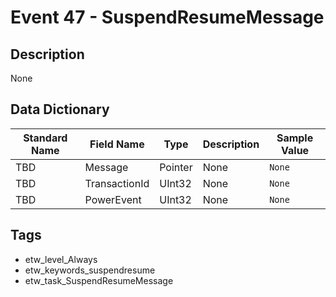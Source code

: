 # Event 47 - SuspendResumeMessage

## Description
None

## Data Dictionary
|Standard Name|Field Name|Type|Description|Sample Value|
|---|---|---|---|---|
|TBD|Message|Pointer|None|`None`|
|TBD|TransactionId|UInt32|None|`None`|
|TBD|PowerEvent|UInt32|None|`None`|

## Tags
* etw_level_Always
* etw_keywords_suspendresume
* etw_task_SuspendResumeMessage